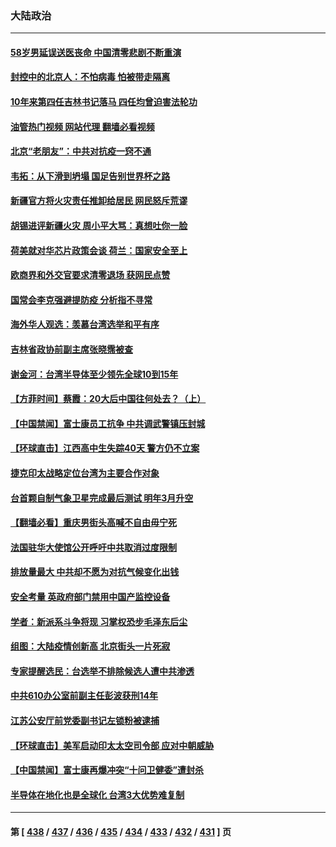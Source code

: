 ### 大陆政治
---
#### [58岁男延误送医丧命 中国清零悲剧不断重演](../../pages/ncid277/n13873232.md?11260845) 
#### [封控中的北京人：不怕病毒 怕被带走隔离](../../pages/ncid277/n13873267.md?11260845) 
#### [10年来第四任吉林书记落马 四任均曾迫害法轮功](../../pages/ncid277/n13873266.md?11260845) 
#### [油管热门视频 网站代理 翻墙必看视频](http://138.2.39.72:81/youtube.html?epic-marker?11260845)
#### [北京“老朋友”：中共对抗疫一窍不通](../../pages/ncid277/n13873215.md?11260845) 
#### [韦拓：从下滑到坍塌 国足告别世界杯之路](../../pages/ncid277/n13873218.md?11260845) 
#### [新疆官方将火灾责任推卸给居民 网民怒斥荒谬](../../pages/ncid277/n13873214.md?11260845) 
#### [胡锡进评新疆火灾 周小平大骂：真想吐你一脸](../../pages/ncid277/n13873170.md?11260845) 
#### [荷美就对华芯片政策会谈 荷兰：国家安全至上](../../pages/ncid277/n13873080.md?11260845) 
#### [欧商界和外交官要求清零退场 获网民点赞](../../pages/ncid277/n13873147.md?11260845) 
#### [国常会李克强避提防疫 分析指不寻常](../../pages/ncid277/n13872881.md?11260845) 
#### [海外华人观选：羡慕台湾选举和平有序](../../pages/ncid277/n13872901.md?11260845) 
#### [吉林省政协前副主席张晓霈被查](../../pages/ncid277/n13872859.md?11260845) 
#### [谢金河：台湾半导体至少领先全球10到15年](../../pages/ncid277/n13872837.md?11260845) 
#### [【方菲时间】蔡霞：20大后中国往何处去？（上）](../../pages/ncid277/n13872567.md?11260845) 
#### [【中国禁闻】富士康员工抗争 中共调武警镇压封城](../../pages/ncid277/n13872555.md?11260845) 
#### [【环球直击】江西高中生失踪40天 警方仍不立案](../../pages/ncid277/n13872388.md?11260845) 
#### [捷克印太战略定位台湾为主要合作对象](../../pages/ncid277/n13872748.md?11260845) 
#### [台首颗自制气象卫星完成最后测试 明年3月升空](../../pages/ncid277/n13872698.md?11260845) 
#### [【翻墙必看】重庆男街头高喊不自由毋宁死](../../pages/ncid277/n13872680.md?11260845) 
#### [法国驻华大使馆公开呼吁中共取消过度限制](../../pages/ncid277/n13872435.md?11260845) 
#### [排放量最大 中共却不愿为对抗气候变化出钱](../../pages/ncid277/n13872337.md?11260845) 
#### [安全考量 英政府部门禁用中国产监控设备](../../pages/ncid277/n13872427.md?11260845) 
#### [学者：新派系斗争将现 习掌权恐步毛泽东后尘](../../pages/ncid277/n13872045.md?11260845) 
#### [组图：大陆疫情创新高 北京街头一片死寂](../../pages/ncid277/n13872322.md?11260845) 
#### [专家提醒选民：台选举不排除候选人遭中共渗透](../../pages/ncid277/n13872196.md?11260845) 
#### [中共610办公室前副主任彭波获刑14年](../../pages/ncid277/n13872236.md?11260845) 
#### [江苏公安厅前党委副书记左锁粉被逮捕](../../pages/ncid277/n13872209.md?11260845) 
#### [【环球直击】美军启动印太太空司令部 应对中朝威胁](../../pages/ncid277/n13871621.md?11260845) 
#### [【中国禁闻】富士康再爆冲突“十问卫健委”遭封杀](../../pages/ncid277/n13871808.md?11260845) 
#### [半导体在地化也是全球化 台湾3大优势难复制](../../pages/ncid277/n13872174.md?11260845) 

---
#### 第 [ [438](./438.md?11260845) / [437](./437.md?11260845) / [436](./436.md?11260845) / [435](./435.md?11260845) / [434](./434.md?11260845) / [433](./433.md?11260845) / [432](./432.md?11260845) / [431](./431.md?11260845) ] 页
